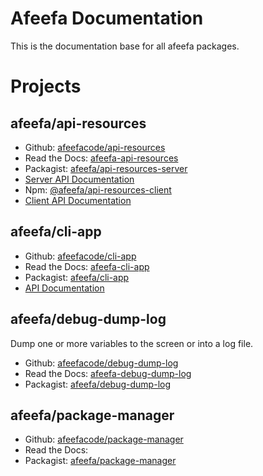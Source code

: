 # Afeefa Documentation

This is the documentation base for all afeefa packages.

# Projects

## afeefa/api-resources

* Github: [afeefacode/api-resources](https://github.com/afeefacode/api-resources)
* Read the Docs: [afeefa-api-resources](https://afeefa-api-resources.readthedocs.io)
* Packagist: [afeefa/api-resources-server](https://packagist.org/packages/afeefa/api-resources-server)
* [Server API Documentation](https://afeefacode.github.io/api-resources/server-api)
* Npm: [@afeefa/api-resources-client](https://www.npmjs.com/package/@afeefa/api-resources-client)
* [Client API Documentation](https://afeefacode.github.io/api-resources/client-api)

## afeefa/cli-app

* Github: [afeefacode/cli-app](https://github.com/afeefacode/cli-app)
* Read the Docs: [afeefa-cli-app](https://afeefa-cli-app.readthedocs.io)
* Packagist: [afeefa/cli-app](https://packagist.org/packages/afeefa/cli-app)
* [API Documentation](https://afeefacode.github.io/cli-app/api)

## afeefa/debug-dump-log

Dump one or more variables to the screen or into a log file.

* Github: [afeefacode/debug-dump-log](https://github.com/afeefacode/debug-dump-log)
* Read the Docs: [afeefa-debug-dump-log](https://afeefa-debug-dump-log.readthedocs.io)
* Packagist: [afeefa/debug-dump-log](https://packagist.org/packages/afeefa/debug-dump-log)

## afeefa/package-manager

* Github: [afeefacode/package-manager](https://github.com/afeefacode/package-manager)
* Read the Docs:
* Packagist: [afeefa/package-manager](https://packagist.org/packages/afeefa/package-manager)
